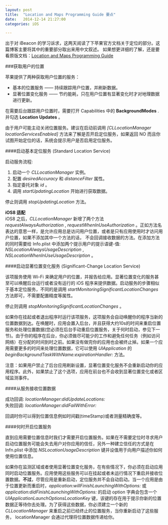 ```yaml
---
layout: post
title:  "Location and Maps Programming Guide 要点"
date:   2014-12-14 21:27:00
categories: iOS

---
```



出于对 iBeacon 的学习诉求，这两天阅读了下苹果官方文档关于定位的部分。这篇博客主要将其中的重要部分取出来用中文叙述。
如果想更详细的了解，还是要看原版文档：[Location and Maps Programming Guide][1]

###获取用户的位置

苹果提供了两种获取用户位置的服务：

* 基本的位置服务 —— 持续跟踪用户位置，并刷新数据。
* 显著位置变化服务 —— 节约能耗，只在用户位置有显著变化时才对地理数据进行更新。

在需要后台跟踪用户位置时，需要打开 Capabilities 中的 **BackgroundModes** . 并勾选 **Location Updates** 。 

由于用户可能主动关闭位置服务。建议在启动前调用 *[CLLocationManager locationServicesEnabled]* 方法来了解是否开启定位服务，如果返回 NO 而且你试图开始定位的话，系统会提示用户是否启用定位服务。

####启动基本定位服务 (Standard Location Service)

启动服务流程: <br />
1. 启动一个 *CLLocationManager* 实例。 <br />
2. 配置 *desiredAccuracy* 和 *distanceFilter* 属性。 <br />
3. 指定委托对象 *id<CLLocationManagerDelegate>* 。 <br />
4. 调用 *startUpdatingLocation* 开始进行获取数据。 <br />

停止则调用 *stopUpdatingLocation* 方法。

**iOS8 适配** <br />
iOS8 之后，*CLLocationManager* 新增了两个方法 *requestAlwaysAuthorization* , *requestWhenInUseAuthorization* 。正如方法名表达的意思一样，是允许应用总是访问用户位置，或者是只有应用使用时才访问用户位置，如果不添加其中一个方法的话， 不会回调接收数据的方法。在添加方法的同时需要给 Info.plist 中添加两个提示用户的提示语键-值: *NSLocationAlwaysUsageDescription* , *NSLocationWhenInUseUsageDescription* 。

####启动显著位置变化服务 (Significant-Change Location Service)

该项服务使用 Wi-Fi 来确定用户的位置，并报告给应用。显著位置变化的服务甚至可以唤醒后台运行或者没有运行的 iOS 程序来提供数据。启动服务的步骤相似于基本定位服务，不同的是调用 *startMonitoringSignificantLocationChanges* 方法即可，不需要配置精度等属性。

停止则调用 *stopMonitoringSignificantLocationChanges* 。

如果你在挂起或者退出程序时运行该项服务，这项服务会自动唤醒你的程序当新的位置数据到达。在唤醒时，应用会置入后台，并且获得大约10s的时间来重启位置服务和处理位置数据(您必须在后台手动重启位置服务，关于何时启动，参见下一节)。由于你的程序在后台，你必须做尽可能少的工作和避免任何任务（例如访问网络）在分配的时间到时之前。如果没有做完你的应用也会被终止掉。如果一个应用需要更多的时间来处理位置数据，它可以使用 *UIApplication* 的 *beginBackgroundTaskWithName:expirationHandler:* 方法。

注意：如果用户禁止了后台应用刷新设置，显著位置变化服务不会重新启动你的应用程序。此外，如果禁止了这个选项，应用在前台也不会收到显著位置变化或者区域监测事件。

####从服务接收位置数据

成功回调: *locationManager:didUpdateLocations:* <br />
失败回调: *locationManager:didFailWithError:*

回调时你可以得到位置信息例如时间戳(timeStamp)或者测量精确度等。

####何时开启位置服务

直到应用需要位置信息时我们才需要开启位置服务。如果在不需要定位时寻求用户启动位置服务可能会失去用户对你应用的信任，另外一种建立信任的方式是在 Infn.plist 中添加 *NSLocationUsageDescription* 键并设值用于向用户描述你如何使用位置信息。

如果你在监测区域或者使用显著位置变化服务，在有些情况下，你必须在启动应用同时启动位置服务。应用使用这些服务可以在挂起或者未运行情况下重启并接收位置数据。**不过**，尽管应用是重新启动，定位服务并不会自动启动。当一个应用是由于位置更新而重启时，*application:willFinishLaunchingWithOptions:* 或 *application:didFinishLaunchingWithOptions:* 的启动 option 字典会包含一个 *UIApplicationLaunchOptionsLocationKey* 键，该键的存在用于提示你新的位置数据正等待你去处理。为了获得这些数据，你必须建立一个新的 *CLLocationManager* 来重启之前已经终止的位置服务，当你重新启动了这些服务， locationManager 会通过代理将位置数据传递给你。












[1]:https://developer.apple.com/library/ios/documentation/UserExperience/Conceptual/LocationAwarenessPG/CoreLocation/CoreLocation.html


